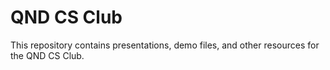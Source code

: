 # QND CS Club

This repository contains presentations, demo files, and other resources for the QND CS Club.